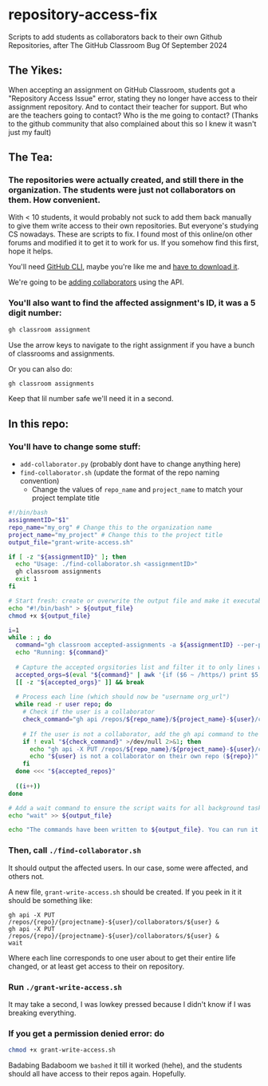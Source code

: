 # repository-access-fix
Scripts to add students as collaborators back to their own Github Repositories, after The GitHub Classroom Bug Of September 2024

## The Yikes:

When accepting an assignment on GitHub Classroom, students got a "Repository Access Issue" error, stating they no longer have access to their assignment repository. And to contact their teacher for support. But who are the teachers going to contact? Who is the me going to contact? (Thanks to the github community that also complained about this so I knew it wasn't just my fault)

## The Tea: 
### The repositories were actually created, and still there in the organization. The students were just not collaborators on them. How convenient.

With < 10 students, it would probably not suck to add them back manually to give them write access to their own repositories. But everyone's studying CS nowadays. These are scripts to fix. I found most of this online/on other forums and modified it to get it to work for us. If you somehow find this first, hope it helps.

You'll need [GitHub CLI](https://docs.github.com/en/education/manage-coursework-with-github-classroom/teach-with-github-classroom/using-github-classroom-with-github-cli), maybe you're like me and [have to download it](https://github.com/cli/cli#installation).

We're going to be [adding collaborators](https://docs.github.com/en/rest/collaborators/collaborators?apiVersion=2022-11-28#add-a-repository-collaborator) using the API.

### You'll also want to find the affected assignment's ID, it was a 5 digit number:
```bash
gh classroom assignment
```
Use the arrow keys to navigate to the right assignment if you have a bunch of classrooms and assignments.

Or you can also do:
```bash
gh classroom assignments
```
Keep that lil number safe we'll need it in a second.

## In this repo:
### You'll have to change some stuff:
- ```add-collaborator.py``` (probably dont have to change anything here)
- ```find-collaborator.sh``` (update the format of the repo naming convention)
    - Change the values of ```repo_name``` and ```project_name``` to match your project template title
```bash
#!/bin/bash
assignmentID="$1"
repo_name="my_org" # Change this to the organization name
project_name="my_project" # Change this to the project title
output_file="grant-write-access.sh"

if [ -z "${assignmentID}" ]; then
  echo "Usage: ./find-collaborator.sh <assignmentID>"
  gh classroom assignments
  exit 1
fi

# Start fresh: create or overwrite the output file and make it executable
echo "#!/bin/bash" > ${output_file}
chmod +x ${output_file}

i=1
while : ; do
  command="gh classroom accepted-assignments -a ${assignmentID} --per-page 30 --page $i"
  echo "Running: ${command}"
  
  # Capture the accepted orgsitories list and filter it to only lines with orgsitory URLs
  accepted_orgs=$(eval "${command}" | awk '{if ($6 ~ /https/) print $5, $6}')
  [[ -z "${accepted_orgs}" ]] && break
  
  # Process each line (which should now be "username org_url")
  while read -r user repo; do
    # Check if the user is a collaborator
    check_command="gh api /repos/${repo_name}/${project_name}-${user}/collaborators/${user}"
    
    # If the user is not a collaborator, add the gh api command to the output file
    if ! eval "${check_command}" >/dev/null 2>&1; then
      echo "gh api -X PUT /repos/${repo_name}/${project_name}-${user}/collaborators/${user} &" >> ${output_file}
      echo "${user} is not a collaborator on their own repo (${repo})"
    fi
  done <<< "${accepted_repos}"
  
  ((i++))
done

# Add a wait command to ensure the script waits for all background tasks to finish
echo "wait" >> ${output_file}

echo "The commands have been written to ${output_file}. You can run it to grant write access."
```

### Then, call ```./find-collaborator.sh```

It should output the affected users. In our case, some were affected, and others not.

A new file, ```grant-write-access.sh``` should be created. If you peek in it it should be something like:
```
gh api -X PUT /repos/{repo}/{projectname}-${user}/collaborators/${user} &
gh api -X PUT /repos/{repo}/{projectname}-${user}/collaborators/${user} &
wait
```
Where each line corresponds to one user about to get their entire life changed, or at least get access to their on repository.

### Run ```./grant-write-access.sh```
It may take a second, I was lowkey pressed because I didn't know if I was breaking everything. 

### If you get a permission denied error: do 
```bash
chmod +x grant-write-access.sh
```

Badabing Badaboom we ```bashed``` it till it worked (hehe), and the students should all have access to their repos again. Hopefully.
